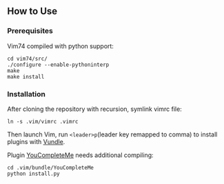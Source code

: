How to Use
-------------------------------------------------
### Prerequisites
Vim74 compiled with python support:

```
cd vim74/src/
./configure --enable-pythoninterp
make
make install
```

### Installation
After cloning the repository with recursion, symlink vimrc file:

```
ln -s .vim/vimrc .vimrc
```

Then launch Vim, run `<leader>p`(leader key remapped to comma) to install plugins with [Vundle](https://github.com/VundleVim/Vundle.vim).

Plugin [YouCompleteMe](https://github.com/Valloric/YouCompleteMe) needs additional compiling:

```
cd .vim/bundle/YouCompleteMe
python install.py
```
